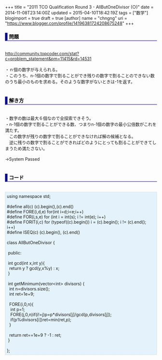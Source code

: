 +++
title = "2011 TCO Qualification Round 3 - AllButOneDivisor (○)"
date = 2014-11-08T23:14:00Z
updated = 2015-04-10T18:42:19Z
tags = ["数学"]
blogimport = true
draft = true
[author]
	name = "chngng"
	uri = "https://www.blogger.com/profile/14196381724208675248"
+++

<div dir="ltr" style="text-align: left;" trbidi="on"><h3 style="border-bottom: 2px solid slateblue; border-left: 8px solid navy; color: black; padding: 0px 0px 1px 5px;">問題 </h3><br /><a href="http://community.topcoder.com/stat?c=problem_statement&amp;pm=11415&amp;rd=14531" target="_blank">http://community.topcoder.com/stat?c=problem_statement&amp;pm=11415&amp;rd=14531</a><br /><br />・ｎ個の数字が与えられる。<br />・このうち、n-1個の数字で割ることができ残りの数字で割ることのできない数のうち最小のものを求める。そのような数字がないときは-1を返す。<br /><br /><h3 style="border-bottom: 2px solid slateblue; border-left: 8px solid navy; color: black; padding: 0px 0px 1px 5px;">解き方 </h3><br />・数字の数は最大６個なので全探索できそう。<br />・n-1個の数字で割ることができる数、つまりn-1個の数字の最小公倍数がこれを満たす。<br />　この数字が残りの数字で割ることができなければ解の候補となる。<br />　逆に残りの数字で割ることができればどのようにとっても割ることができてしまうため満たさない。<br /><br />→System Passed<br /><br /><h3 style="border-bottom: 2px solid slateblue; border-left: 8px solid navy; color: black; padding: 0px 0px 1px 5px;">コード </h3><br /><div style="background-color: #e3f2fb; border: 1px dotted #CCCCCC; padding: 5px;">using namespace std;<br /><br />#define all(c) (c).begin(),(c).end()<br />#define FORE(i,d,e) for(int i=d;i&lt;e;i++)<br />#define FOR(i,s,e) for (int i = int(s); i != int(e); i++)<br />#define FORIT(i,c) for (typeof((c).begin()) i = (c).begin(); i != (c).end(); i++)<br />#define ISEQ(c) (c).begin(), (c).end()<br /><br />class AllButOneDivisor {<br /><br /><span class="Apple-tab-span" style="white-space: pre;"> </span>public:<br /><br /><span class="Apple-tab-span" style="white-space: pre;"> </span>int gcd(int x,int y){<br /><span class="Apple-tab-span" style="white-space: pre;">  </span>return y ? gcd(y,x%y) : x;<br /><span class="Apple-tab-span" style="white-space: pre;"> </span>}<br /><br /><span class="Apple-tab-span" style="white-space: pre;"> </span>int getMinimum(vector&lt;int&gt; divisors) {<br /><span class="Apple-tab-span" style="white-space: pre;">  </span>int n=divisors.size();<br /><span class="Apple-tab-span" style="white-space: pre;">  </span>int ret=1e+9;<br /><br /><span class="Apple-tab-span" style="white-space: pre;">  </span>FORE(i,0,n){<br /><span class="Apple-tab-span" style="white-space: pre;">   </span>int p=1;<br /><span class="Apple-tab-span" style="white-space: pre;">   </span>FORE(j,0,n)if(i!=j)p=p*divisors[j]/gcd(p,divisors[j]);<br /><span class="Apple-tab-span" style="white-space: pre;">   </span>if(p%divisors[i])ret=min(ret,p);<br /><span class="Apple-tab-span" style="white-space: pre;">  </span>}<br /><br /><span class="Apple-tab-span" style="white-space: pre;">  </span>return ret==1e+9 ? -1 : ret;<br /><span class="Apple-tab-span" style="white-space: pre;"> </span>}<br /><br />};</div></div>
